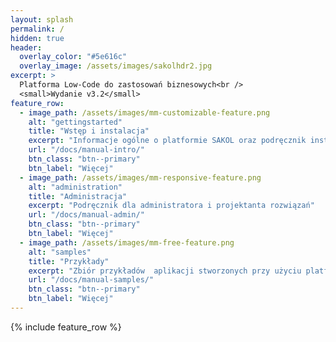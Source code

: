 ```yaml
---
layout: splash
permalink: /
hidden: true
header:
  overlay_color: "#5e616c"
  overlay_image: /assets/images/sakolhdr2.jpg
excerpt: >
  Platforma Low-Code do zastosowań biznesowych<br />
  <small>Wydanie v3.2</small>
feature_row:
  - image_path: /assets/images/mm-customizable-feature.png
    alt: "gettingstarted"
    title: "Wstęp i instalacja"
    excerpt: "Informacje ogólne o platformie SAKOL oraz podręcznik instalacji systemu"
    url: "/docs/manual-intro/"
    btn_class: "btn--primary"
    btn_label: "Więcej"
  - image_path: /assets/images/mm-responsive-feature.png
    alt: "administration"
    title: "Administracja"
    excerpt: "Podręcznik dla administratora i projektanta rozwiązań"
    url: "/docs/manual-admin/"
    btn_class: "btn--primary"
    btn_label: "Więcej"
  - image_path: /assets/images/mm-free-feature.png
    alt: "samples"
    title: "Przykłady"
    excerpt: "Zbiór przykładów  aplikacji stworzonych przy użyciu platformy SAKOL"
    url: "/docs/manual-samples/"
    btn_class: "btn--primary"
    btn_label: "Więcej"
---
```

{% include feature_row %}
